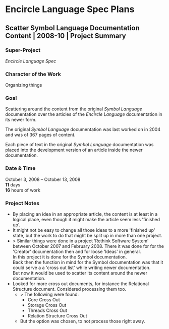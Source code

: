 ﻿Encircle Language Spec Plans
============================

Scatter Symbol Language Documentation Content | 2008-10 | Project Summary
-------------------------------------------------------------------------

### Super-Project

*Encircle Language Spec*

### Character of the Work

Organizing things

### Goal

Scattering around the content from the original *Symbol Language* documentation over the articles of the *Encircle Language* documentation in its newer form.

The original *Symbol Language* documentation was last worked on in 2004 and was of 367 pages of content.

Each piece of text in the original *Symbol Language* documentation was placed into the development version of an article inside the newer documentation.

### Date & Time

October 3, 2008 – October 13, 2008  
__11__ days  
__16__ hours of work

### Project Notes

- By placing an idea in an appropriate article, the content is at least in a logical place, even though it might make the article seem less 'finished up'.
- It might not be easy to change all those ideas to a more 'finished up' state, but the work to do that might be split up in more than one project.
- \> Similar things were done in a project ‘Rethink Software System’ between October 2007 and February 2008. There it was done for for the 'Creator' documentation then and for loose 'Ideas' in general.  
In this project it is done for the Symbol documentation.  
Back then the function in mind for the Symbol documentation was that it could serve a a 'cross out list' while writing newer documentation.  
But now it would be used to scatter its content around the newer documentation.  
- Looked for more cross out documents, for instance the Relational Structure document.
Considered processing them too.
    - \> The following were found:
        - Core Cross Out
        - Storage Cross Out
        - Threads Cross Out
        - Relation Structure Cross Out
    - But the option was chosen, to not process those right away.